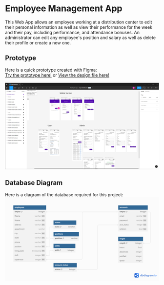 # Employee Management App

This Web App allows an employee working at a distribution center to edit their personal information as well as view their performance for the week and their pay, including performance, and attendance bonuses. An administrator can edit any employee's position and salary as well as delete their profile or create a new one.

## Prototype

Here is a quick prototype created with Figma:<br>
<a href='https://www.figma.com/proto/xyOPc04fT62nfdoE2BY4CR/App-Dashboard?node-id=0-1&t=jFOuYhtqTXEeHPR3-0'>Try the prototype here!</a> or 
<a href='https://www.figma.com/design/xyOPc04fT62nfdoE2BY4CR/App-Dashboard?node-id=0-1&t=jFOuYhtqTXEeHPR3-0'>View the design file here!<br><br>
<img src='images/prototype.jpg'></a><br>


## Database Diagram

Here is a diagram of the database required for this project:<br>
<img src='images/empManagementDB.png'>
